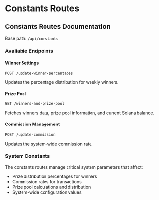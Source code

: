 # Constants Routes

## Constants Routes Documentation

Base path: `/api/constants`

### Available Endpoints

#### Winner Settings

```http
POST /update-winner-percentages
```

Updates the percentage distribution for weekly winners.

#### Prize Pool

```http
GET /winners-and-prize-pool
```

Fetches winners data, prize pool information, and current Solana balance.

#### Commission Management

```http
POST /update-commission
```

Updates the system-wide commission rate.

### System Constants

The constants routes manage critical system parameters that affect:

* Prize distribution percentages for winners
* Commission rates for transactions
* Prize pool calculations and distribution
* System-wide configuration values
